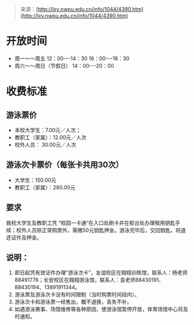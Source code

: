 > 来源：[http://lxy.nwpu.edu.cn/info/1044/4390.htm](http://lxy.nwpu.edu.cn/info/1044/4390.htm)

# 开放时间

+ 周一～～周五 12：00---14：30 16：00---18：30
+ 周六～～周日（节假日） 14：00---20：00


# 收费标准

## 游泳票价

+ 本校大学生：7.00元／人次；
+ 教职工（家属）：12.00元／人次
+ 校外人员： 30.00元／人次


## 游泳次卡票价（每张卡共用30次）

+ 大学生：150.00元
+ 教职工（家属）：280.00元


## 要求

我校大学生及教职工凭 “校园一卡通”在入口处刷卡并在柜台处办理租用钥匙手续；校外人员除正常购票外，需缴50元钥匙押金。游泳完毕后，交回钥匙，将退还证件及押金。

## 说明：

1. 即日起凭有效证件办理“游泳次卡”，友谊校区在翱翔训练馆，联系人：杨老师88491776；长安校区在翱翔游泳馆，联系人：袁老师88430191、88430194、13891911344。
2. 游泳票及游泳次卡没有时间限制（当时购票时间段内）。
3. 游泳次卡和游泳票一经售出，概不退换，丢失不补。
4. 如遇游泳赛事、场馆维修等各种原因，使游泳馆暂停开放，体育场馆中心将及时通知。
